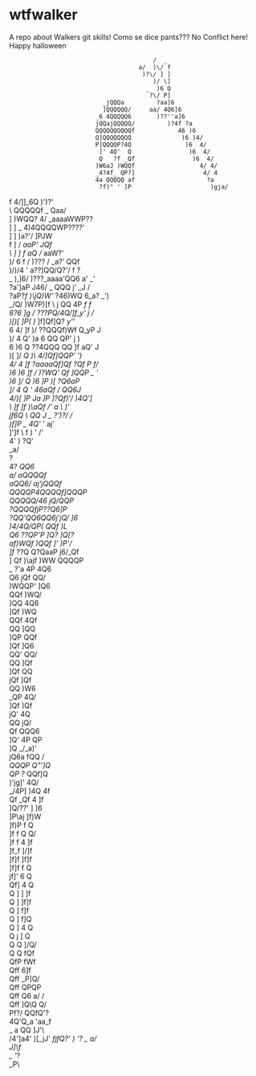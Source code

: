 # wtfwalker

A repo about Walkers git skills!
Como se dice pants???
No Conflict here!
Happy halloween

                                            /  _                           
                                        a/  )\/ f                          
                                         )?\/ ] ]                          
                                            )/ \]                          
                                          _  )6 Q                          
                                           ?\/ P]                          
                              _jQQQa         ?aa]6                         
                              ]QQQQQQ/     aa/ 4Q6]6                       
                            _6 4QQQQQ6       )??''a]6                      
                            jQQajQQQQQ/         )?4f ?a                    
                            QQQQQQQQQQf            46 )6                   
                            Q]QQQQQQQQ              )6 )4/                 
                            P]QQQQP?4Q               )6  4/                
                             ]' 4Q'  Q                )6  4/               
                             Q   ?f _Qf                )6  4/              
                            )W6aJ )WQQf                  4/ 4/             
                            _4?4f_ QP?]                   4/ 4             
                            4a QQQQQ af                    ?a              
                             ?f)" ' ]P                      )gja/          
  f                           4/]]_6Q                       )')?'          
  \                            QQQQQf           _             Qaa/         
  ]                            )WQQ?            4/     _aaaaWWP??          
  ]  ]                             _           4)4QQQQWP????'              
  ]  ]                          )a?'/          ]PJW                        
   f ]  /                       _aaP'         JQf                          
 \ ] ]  f                          aQ /_    aaW?'                          
 )/ 6 f /                       )??? /  _a?'  QQf                          
  )/)/4 '                      a??]QQ/Q?'/  f ?                            
 _ ),\]6/                )???_aaaa'QQ6  a' _'                              
  ?a']aP                J46/   _   QQQ j' _J /                             
    ?aP?_f           )\jQ)W'_   ?46)WQ 6_a? _')                            
      _/Q/          )W7P)[f  \    j QQ 4P  _f f                            
       6?6           ]g     / ???PQ/4Q/]f_y' j /                           
       )[)[          ]P(    )_    ]f]Qf]Q? _y'_'                           
        6 4/         ]f    )/ ??QQQf)Wf Q_yP  J                            
        )/ 4         Q'     )a     6 QQ QP'  j )                           
         6 )6        Q        ??4QQQ QQ ]f aQ' J                           
         )[ ]/      _Q      )\     4/]Qf]QQP' _')                          
          4/ 4      ]f        ?aaaaQf]Qf ?Qf _P f/                         
          )6 )6     ]f       /  )?WQ' Qf  ]QQP _ '                         
           )6 ]/    Q        )6   ]P  )[   ?Q6aP_                          
            ]/ 4    Q        ' 46aQf    /    QQ6J                          
             4/)[  ]P        Ja  ]P  ]?Qf)'/ )4Q']                         
              \ ]f ]f        _)\aQf /'_ a_  \  )\'                         
                jf6Q          \ QQ J _ ?')?/ /                             
                )f]P         _ 4Q'_  ' aj'                                 
                ]']f          \ f ) '  /'                                  
                  4'           )       ?Q'                                 
                                       _a/                                 
                                        ?                                  
                                        4?   _QQ6                          
                                        a/  aQQQQf                         
                                 aQQ6/    aj'jQQQf                         
                                 QQQQP4QQQQf]QQQP                          
                                 QQQQQ/46 jQ/QQP                           
                                 ?QQQQfjP??Q6]P                            
                                   ?QQ'QQ6QQ6j'jQ/ ]6                      
                                    )4/4Q/_QP( QQf  )L                     
                                   Q6 ??QP'P  ]Q? ]Q[?                     
                                af)WQf  )QQf  ]'  )P'_/                    
                               ]f_ ??Q   Q?QaaP  j6/_Qf                    
                               ] Qf  )\ajf )WW   QQQQP                     
                               _ ?'a   4P          4Q6                     
                               Q6 jQf               QQ/                    
                               )WQQP'               ]Q6                    
                                QQf                 )WQ/                   
                               ]QQ                   4Q6                   
                               ]Qf                   )WQ                   
                               QQf                    4Qf                  
                               QQ                     ]QQ                  
                              ]QP                      QQf                 
                              ]Qf                      ]Q6                 
                              QQ'                       QQ/                
                              QQ                        ]Qf                
                             ]Qf                         QQ                
                             jQf                         ]Qf               
                             QQ                          )W6               
                            _QP                           4Q/              
                            ]Qf                           )Qf              
                            jQ'                            4Q              
                            QQ                             jQ/             
                            Qf                            QQQ6             
                           ]Q'                            4P QP            
                           ]Q                            _/_a)'            
                           jQ6a                           fQQ /            
                          _QQQP                           Q"']Q            
                          QP ?_                           QQf]Q            
                          )'jg]'                             4Q/           
                          _/4P]                           )4Q 4f           
                          Qf _Qf                            4 ]f           
                          ]Q/??'                            ] ]6           
                          ]P\aj                             ]f)W           
                          ]f)P                               f Q           
                          ]f f                               Q Q/          
                          ]f f                               4 ]f          
                          ]f_f                               ]/]f          
                          ]f]f                               ]f]f          
                          ]f]f                                f Q          
                          jf]'                                6 Q          
                          Qf]                                 4 Q          
                          Q ]                                 ] ]f         
                          Q ]                                 ]f]f         
                          Q ]                                  f]f         
                          Q ]                                  f]Q         
                          Q ]                                  4 Q         
                          Q j                                  ] Q         
                          Q Q                                  ]/Q/        
                          Q Q                                   fQf        
                          QfP                                   fWf        
                          Qff                                   6]f        
                          Qff                                  _P]Q/       
                          Qff                                   QPQP       
                          Qff                                 Q6 a/ /      
                          Qff                                 ]Q\Q Q\/     
                          Pf?/                                  QQfQ'?     
                         4Q'Q_a                                   'aa_f    
                        _  a QQ                                    ]J'\    
                        /4']a4'                                     )[_jJ'
                       _fjfQ?'                                        ) '?
                       _ a/                                                
                       J]\f                                                
                     _ '_?                                                 
                     _P\                                                   
